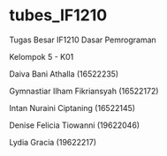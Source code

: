 # tubes_IF1210
Tugas Besar IF1210 Dasar Pemrograman

Kelompok 5 - K01

Daiva Bani Athalla (16522235)

Gymnastiar Ilham Fikriansyah (16522172)

Intan Nuraini Ciptaning (16522145)

Denise Felicia Tiowanni (19622046)

Lydia Gracia (19622217)
